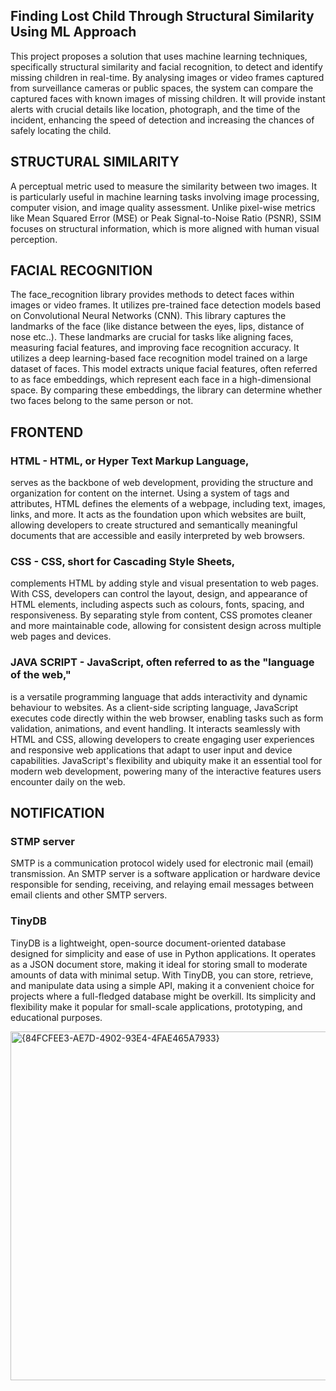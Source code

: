 ##  Finding Lost Child Through Structural Similarity Using ML Approach

This project proposes a solution that uses machine learning techniques, specifically structural similarity and facial recognition, to detect and identify missing children in real-time. By analysing images or video frames captured from surveillance cameras or public spaces, the system can compare the captured faces with known images of missing children. It will provide instant alerts with crucial details like location, photograph, and the time of the incident, enhancing the speed of detection and increasing the chances of safely locating the child.

## STRUCTURAL SIMILARITY
A perceptual metric used to measure the similarity between two images. It is particularly useful in machine learning tasks involving image processing, computer vision, and image quality assessment. Unlike pixel-wise metrics like Mean Squared Error (MSE) or Peak Signal-to-Noise Ratio (PSNR), SSIM focuses on structural information, which is more aligned with human visual perception.

## FACIAL RECOGNITION
The face_recognition library provides methods to detect faces within images or
video frames. It utilizes pre-trained face detection models based on Convolutional Neural Networks (CNN). This
library captures the landmarks of the face (like distance between the eyes, lips,
distance of nose etc..). These landmarks are crucial for tasks like aligning faces,
measuring facial features, and improving face recognition accuracy. It utilizes a
deep learning-based face recognition model trained on a large dataset of faces.
This model extracts unique facial features, often referred to as face
embeddings, which represent each face in a high-dimensional space. By
comparing these embeddings, the library can determine whether two faces
belong to the same person or not.

## FRONTEND
### HTML - HTML, or Hyper Text Markup Language, 
serves as the backbone of web development, providing the structure and organization
for content on the internet. Using a system of tags and attributes, HTML
defines the elements of a webpage, including text, images, links, and
more. It acts as the foundation upon which websites are built, allowing
developers to create structured and semantically meaningful documents
that are accessible and easily interpreted by web browsers.

### CSS - CSS, short for Cascading Style Sheets, 
complements HTML by adding style and visual presentation to web pages. With CSS, developers
can control the layout, design, and appearance of HTML elements,
including aspects such as colours, fonts, spacing, and responsiveness.
By separating style from content, CSS promotes cleaner and more
maintainable code, allowing for consistent design across multiple web
pages and devices.

### JAVA SCRIPT - JavaScript, often referred to as the "language of the web,"
is a versatile programming language that adds interactivity and dynamic
behaviour to websites. As a client-side scripting language, JavaScript
executes code directly within the web browser, enabling tasks such as
form validation, animations, and event handling. It interacts seamlessly
with HTML and CSS, allowing developers to create engaging user
experiences and responsive web applications that adapt to user input and
device capabilities. JavaScript's flexibility and ubiquity make it an
essential tool for modern web development, powering many of the
interactive features users encounter daily on the web.

## NOTIFICATION
### STMP server 
SMTP is a communication protocol widely used for electronic
mail (email) transmission. An SMTP server is a software application or
hardware device responsible for sending, receiving, and relaying email
messages between email clients and other SMTP servers.

### TinyDB

TinyDB is a lightweight, open-source document-oriented database
designed for simplicity and ease of use in Python applications. It operates as a
JSON document store, making it ideal for storing small to moderate amounts of
data with minimal setup. With TinyDB, you can store, retrieve, and manipulate
data using a simple API, making it a convenient choice for projects where a
full-fledged database might be overkill. Its simplicity and flexibility make it
popular for small-scale applications, prototyping, and educational purposes.

<img width="558" alt="{84FCFEE3-AE7D-4902-93E4-4FAE465A7933}" src="https://github.com/user-attachments/assets/bbdfcd7e-c9ac-419b-88da-408f7bc6ec74" />


